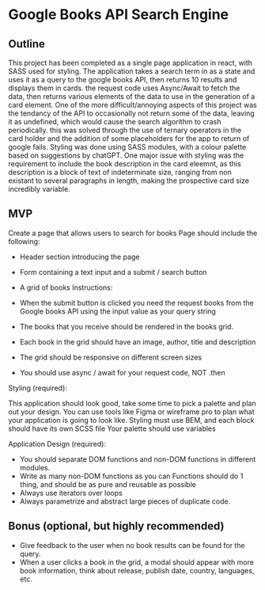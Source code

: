# Google Books API Search Engine

## Outline

This project has been completed as a single page application in react, with SASS used for styling. The application takes a search term in as a state and uses it as a query to the google books API, then returns 10 results and displays them in cards. the request code uses Async/Await to fetch the data, then returns various elements of the data to use in the generation of a card element. One of the more difficult/annoying aspects of this project was the tendancy of the API to occasionally not return some of the data, leaving it as undefined, which would cause the search algorithm to crash periodically. this was solved through the use of ternary operators in the card holder and the addition of some placeholders for the app to return of google fails. Styling was done using SASS modules, with a colour palette based on suggestions by chatGPT. One major issue with styling was the requirement to include the book description in the card eleemnt, as this description is a block of text of indeterminate size, ranging from non existant to several paragraphs in length, making the prospective card size incredibly variable.

## MVP

Create a page that allows users to search for books
Page should include the following:

- Header section introducing the page
- Form containing a text input and a submit / search button

- A grid of books
  Instructions:

- When the submit button is clicked you need the request books from the Google books API using the input value as your query string
- The books that you receive should be rendered in the books grid.
- Each book in the grid should have an image, author, title and description
- The grid should be responsive on different screen sizes
- You should use async / await for your request code, NOT .then

Styling (required):

This application should look good, take some time to pick a palette and plan out your design. You can use tools like Figma or wireframe pro to plan what your application is going to look like.
Styling must use BEM, and each block should have its own SCSS file Your palette should use variables

Application Design (required):

- You should separate DOM functions and non-DOM functions in different modules.
- Write as many non-DOM functions as you can Functions should do 1 thing, and should be as pure and reusable as possible
- Always use iterators over loops
- Always parametrize and abstract large pieces of duplicate code.

## Bonus (optional, but highly recommended)

- Give feedback to the user when no book results can be found for the query.
- When a user clicks a book in the grid, a modal should appear with more book information, think about release, publish date, country, languages, etc.
